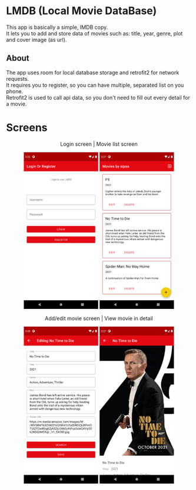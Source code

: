 # LMDB (Local Movie DataBase)

This app is basically a simple, IMDB copy.  
It lets you to add and store data of movies such as: title, year, genre, plot and cover image (as url).

## About

The app uses room for local database storage and retrofit2 for network requests.  
It requires you to register, so you can have multiple, separated list on you phone.  
Retrofit2 is used to call api data, so you don't need to fill out every detail for a movie.

# Screens

<p align="middle">
    Login screen | Movie list screen
</p>
<p align="middle">
    <img src="images/login_screen.png" width=40% height=40% alt="Login screen">
    <img src="images/list_screen.png" width=40% height=40% alt="Movie list screen">
</p>

<p align="middle">
    Add/edit movie screen | View movie in detail
</p>
<p align="middle">
    <img src="images/edit_and_new_screen.png" width=40% height=40% alt="Add new / edit movie screen">
    <img src="images/details_screen.png" width=40% height=40% alt="View movie in detail">
</p>